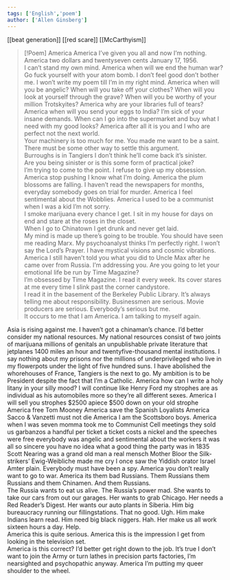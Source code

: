 ```yaml
---
tags: ['English','poem']
author: ['Allen Ginsberg']
---
```


[[beat generation]]
[[red scare]]
[[McCarthyism]]

> [!Poem] America 
> America I’ve given you all and now I’m nothing.
America two dollars and twentyseven cents January 17, 1956.   
I can’t stand my own mind.
America when will we end the human war?
Go fuck yourself with your atom bomb.
I don’t feel good don’t bother me.
I won’t write my poem till I’m in my right mind.
America when will you be angelic?
When will you take off your clothes?
When will you look at yourself through the grave?
When will you be worthy of your million Trotskyites?
America why are your libraries full of tears?
America when will you send your eggs to India?
I’m sick of your insane demands.
When can I go into the supermarket and buy what I need with my good looks?
America after all it is you and I who are perfect not the next world.   
Your machinery is too much for me.
You made me want to be a saint.
There must be some other way to settle this argument.   
Burroughs is in Tangiers I don’t think he’ll come back it’s sinister.   
Are you being sinister or is this some form of practical joke?   
I’m trying to come to the point.
I refuse to give up my obsession.
America stop pushing I know what I’m doing.
America the plum blossoms are falling.
I haven’t read the newspapers for months, everyday somebody goes on trial for murder.
America I feel sentimental about the Wobblies.
America I used to be a communist when I was a kid I’m not sorry.   
I smoke marijuana every chance I get.
I sit in my house for days on end and stare at the roses in the closet.   
When I go to Chinatown I get drunk and never get laid.   
My mind is made up there’s going to be trouble.
You should have seen me reading Marx.
My psychoanalyst thinks I’m perfectly right.
I won’t say the Lord’s Prayer.
I have mystical visions and cosmic vibrations.
America I still haven’t told you what you did to Uncle Max after he came over from Russia.
I’m addressing you.
Are you going to let your emotional life be run by Time Magazine?   
I’m obsessed by Time Magazine.
I read it every week.
Its cover stares at me every time I slink past the corner candystore.   
I read it in the basement of the Berkeley Public Library.
It’s always telling me about responsibility. Businessmen are serious. Movie producers are serious. Everybody’s serious but me.   
It occurs to me that I am America.
I am talking to myself again. 
>
Asia is rising against me.
I haven’t got a chinaman’s chance.
I’d better consider my national resources.
My national resources consist of two joints of marijuana millions of genitals an unpublishable private literature that jetplanes 1400 miles an hour and twentyfive-thousand mental institutions.
I say nothing about my prisons nor the millions of underprivileged who live in my flowerpots under the light of five hundred suns.
I have abolished the whorehouses of France, Tangiers is the next to go.
My ambition is to be President despite the fact that I’m a Catholic.
America how can I write a holy litany in your silly mood?
I will continue like Henry Ford my strophes are as individual as his automobiles more so they’re all different sexes.
America I will sell you strophes $2500 apiece $500 down on your old strophe
America free Tom Mooney
America save the Spanish Loyalists
America Sacco & Vanzetti must not die
America I am the Scottsboro boys.
America when I was seven momma took me to Communist Cell meetings they sold us garbanzos a handful per ticket a ticket costs a nickel and the speeches were free everybody was angelic and sentimental about the workers it was all so sincere you have no idea what a good thing the party was in 1835 Scott Nearing was a grand old man a real mensch Mother Bloor the Silk-strikers’ Ewig-Weibliche made me cry I once saw the Yiddish orator Israel Amter plain. Everybody must have been a spy.
America you don’t really want to go to war.
America its them bad Russians.
Them Russians them Russians and them Chinamen. And them Russians.   
The Russia wants to eat us alive. The Russia’s power mad. She wants to take our cars from out our garages.
Her wants to grab Chicago. Her needs a Red Reader’s Digest. Her wants our auto plants in Siberia. Him big bureaucracy running our fillingstations.
That no good. Ugh. Him make Indians learn read. Him need big black niggers. Hah. Her make us all work sixteen hours a day. Help.   
America this is quite serious.
America this is the impression I get from looking in the television set.   
America is this correct?
I’d better get right down to the job.
It’s true I don’t want to join the Army or turn lathes in precision parts factories, I’m nearsighted and psychopathic anyway.
America I’m putting my queer shoulder to the wheel.


